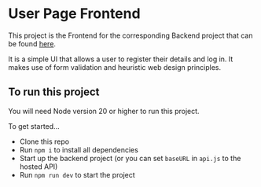 # User Page Frontend

This project is the Frontend for the corresponding Backend project that can be found [here](https://github.com/P-McD/user-login-be).

It is a simple UI that allows a user to register their details and log in. It makes use of form validation and heuristic web design principles. 

## To run this project

You will need Node version 20 or higher to run this project.

To get started...

- Clone this repo
- Run `npm i` to install all dependencies
- Start up the backend project (or you can set `baseURL` in `api.js` to the hosted API)
- Run `npm run dev` to start the project